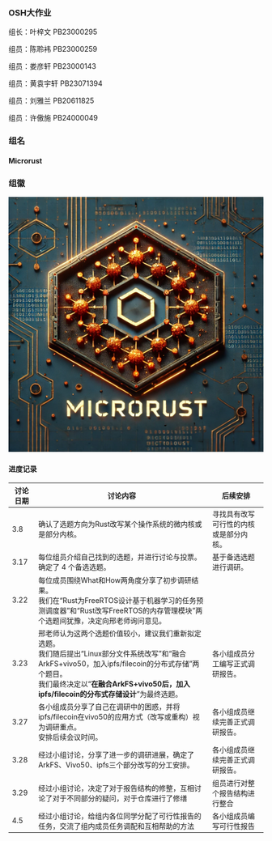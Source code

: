 ### OSH大作业

组长：叶梓文 PB23000295

组员：陈聆袆 PB23000259

组员：娄彦轩 PB23000143

组员：黄袁宇轩 PB23071394

组员：刘雅兰 PB20611825

组员：许傲施 PB24000049

### 组名

#### Microrust

### 组徽

<img src="src/组徽.png" alt="Alt pic" style="zoom:67%;" />

#### 进度记录

| 讨论日期 | 讨论内容 | 后续安排 |
| -------- | ------------------------------------------------------------------------ | -------------------------------------------------------- |
| 3.8      | 确认了选题方向为Rust改写某个操作系统的微内核或是部分内核。 | 寻找具有改写可行性的内核或是部分内核。 |
| 3.17     | 每位组员介绍自己找到的选题，并进行讨论与投票。<br>确定了 4 个备选选题。| 基于备选选题进行调研。 |
| 3.22     | 每位成员围绕What和How两角度分享了初步调研结果。<br>我们在“Rust为FreeRTOS设计基于机器学习的任务预测调度器”和“Rust改写FreeRTOS的内存管理模块”两个选题间犹豫，决定向邢老师询问意见。 |                                      |
| 3.23     | 邢老师认为这两个选题价值较小，建议我们重新拟定选题。<br>我们随后提出“Linux部分文件系统改写”和“融合ArkFS+vivo50，加入ipfs/filecoin的分布式存储”两个题目。<br>我们最终决定以“**在融合ArkFS+vivo50后，加入ipfs/filecoin的分布式存储设计**”为最终选题。 | 各小组成员分工编写正式调研报告。 |
| 3.27     | 各小组成员分享了自己在调研中的困惑，并将ipfs/filecoin在vivo50的应用方式（改写或重构）视为调研重点。<br>安排后续会议时间。 | 各小组成员继续完善正式调研报告。
| 3.28     | 经过小组讨论，分享了进一步的调研进展，确定了ArkFS、Vivo50、ipfs三个部分改写的分工安排。|各小组成员继续完善正式调研报告。|
| 3.29     | 经过小组讨论，决定了对于报告结构的修整，互相讨论了对于不同部分的疑问，对于仓库进行了修缮|组员进行对整个报告结构进行整合|
|  4.5     | 经过小组讨论，给组内各位同学分配了可行性报告的任务，交流了组内成员任务调配和互相帮助的方法|各小组成员编写可行性报告|

